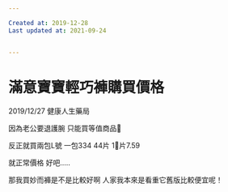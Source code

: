 ```yaml
---

Created at: 2019-12-28
Last updated at: 2021-09-24


---
```


# 滿意寶寶輕巧褲購買價格


2019/12/27
健康人生藥局

因為老公要退護腕
只能買等值商品🥺

反正就買兩包L號
一包334
44片
1⃣️片7.59

就正常價格
好吧.....

那我買妙而褲是不是比較好啊
人家我本來是看重它舊版比較便宜呢！

